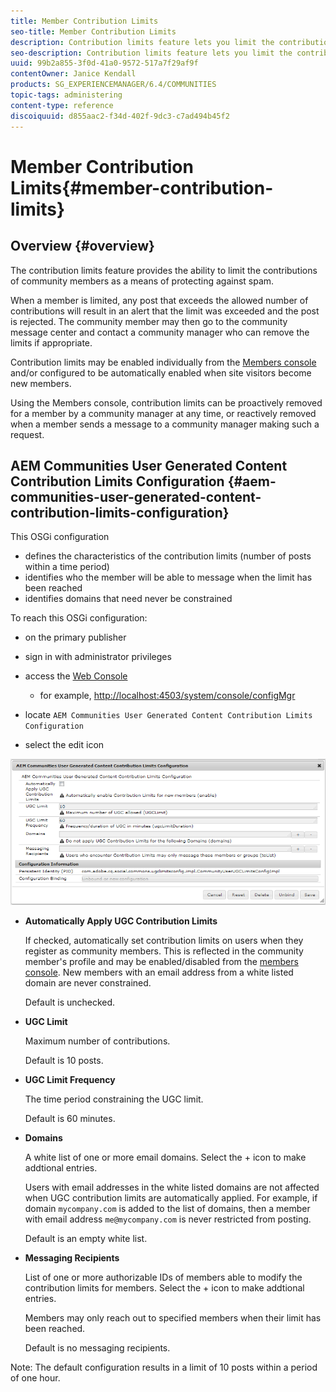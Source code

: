 ```yaml
---
title: Member Contribution Limits
seo-title: Member Contribution Limits
description: Contribution limits feature lets you limit the contributions to protect against spam
seo-description: Contribution limits feature lets you limit the contributions to protect against spam
uuid: 99b2a855-3f0d-41a0-9572-517a7f29af9f
contentOwner: Janice Kendall
products: SG_EXPERIENCEMANAGER/6.4/COMMUNITIES
topic-tags: administering
content-type: reference
discoiquuid: d855aac2-f34d-402f-9dc3-c7ad494b45f2
---
```


# Member Contribution Limits{#member-contribution-limits}

## Overview {#overview}

The contribution limits feature provides the ability to limit the contributions of community members as a means of protecting against spam.

When a member is limited, any post that exceeds the allowed number of contributions will result in an alert that the limit was exceeded and the post is rejected. The community member may then go to the community message center and contact a community manager who can remove the limits if appropriate.

Contribution limits may be enabled individually from the [Members console](/help/communities/members.md) and/or configured to be automatically enabled when site visitors become new members.

Using the Members console, contribution limits can be proactively removed for a member by a community manager at any time, or reactively removed when a member sends a message to a community manager making such a request.

## AEM Communities User Generated Content Contribution Limits Configuration {#aem-communities-user-generated-content-contribution-limits-configuration}

This OSGi configuration

* defines the characteristics of the contribution limits (number of posts within a time period)
* identifies who the member will be able to message when the limit has been reached
* identifies domains that need never be constrained

To reach this OSGi configuration:

* on the primary publisher
* sign in with administrator privileges
* access the [Web Console](/help/sites-deploying/configuring-osgi.md)

    * for example, [http://localhost:4503/system/console/configMgr](http://localhost:4503/system/console/configMgr)

* locate `AEM Communities User Generated Content Contribution Limits Configuration`
* select the edit icon

![chlimage_1-127](assets/chlimage_1-127.png)

* **Automatically Apply UGC Contribution Limits** 

  If checked, automatically set contribution limits on users when they register as community members. This is reflected in the community member's profile and may be enabled/disabled from the [members console](/help/communities/members.md). New members with an email address from a white listed domain are never constrained. 

  Default is unchecked.

* **UGC Limit** 

  Maximum number of contributions.

  Default is 10 posts.

* **UGC Limit Frequency** 

  The time period constraining the UGC limit.  

  Default is 60 minutes.

* **Domains** 

  A white list of one or more email domains. Select the + icon to make addtional entries. 

  Users with email addresses in the white listed domains are not affected when UGC contribution limits are automatically applied. For example, if domain `mycompany.com` is added to the list of domains, then a member with email address `me@mycompany.com` is never restricted from posting.

  Default is an empty white list.

* **Messaging Recipients** 

  List of one or more authorizable IDs of members able to modify the contribution limits for members. Select the + icon to make addtional entries.  

  Members may only reach out to specified members when their limit has been reached.  

  Default is no messaging recipients.

Note: The default configuration results in a limit of 10 posts within a period of one hour.
